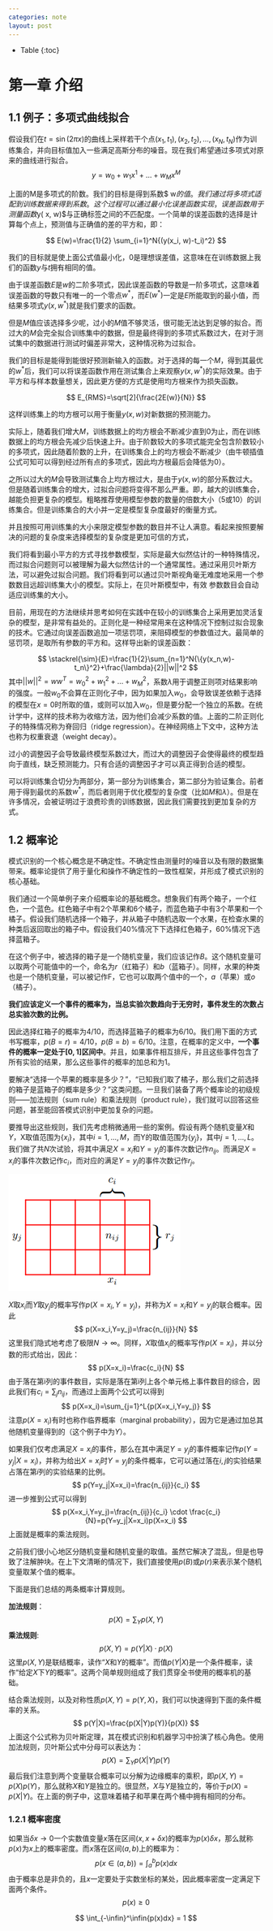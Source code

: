```yaml
---
categories: note
layout: post
---
```


- Table
{:toc}
# 第一章 介绍

## 1.1 例子：多项式曲线拟合

假设我们在$t=\sin(2\pi x)$的曲线上采样若干个点$(x_1, t_1), (x_2, t_2), \ldots ,(x_N, t_N)$作为训练集合，并向目标值加入一些满足高斯分布的噪音。现在我们希望通过多项式对原来的曲线进行拟合。
$$
y = w_0 + w_1x^1 + \ldots + w_Mx^M
$$


上面的M是多项式的阶数。我们的目标是得到系数$ w$的值。我们通过将多项式适配到训练数据来得到系数。这个过程可以通过最小化误差函数实现，误差函数用于测量函数$y( x,  w)$与正确标签之间的不匹配度。一个简单的误差函数的选择是计算每个点上，预测值与正确值的差的平方和，即：

$$
E(w)=\frac{1}{2} \sum_{i=1}^N{(y(x_i, w)-t_i)^2}
$$


我们的目标就是使上面公式值最小化，0是理想误差值，这意味在在训练数据上我们的函数$y$与$t$拥有相同的值。

由于误差函数$E$是$w$的二阶多项式，因此误差函数的导数是一阶多项式，这意味着误差函数的导数只有唯一的一个零点$w^*$，而$E(w^*)$一定是$E$所能取到的最小值，而结果多项式$y(x,w^*)$就是我们要求的函数。

但是$M$值应该选择多少呢，过小的$M$值不够灵活，很可能无法达到足够的拟合。而过大的$M$会完全拟合训练集中的数据，但是最终得到的多项式系数过大，在对于测试集中的数据进行测试时偏差非常大，这种情况称为过拟合。

我们的目标是能得到能很好预测新输入的函数。对于选择的每一个$M$，得到其最优的$w^*$后，我们可以将误差函数作用在测试集合上来观察$y(x,w^*)$的实际效果。由于平方和与样本数量想关，因此更方便的方式是使用均方根来作为损失函数。

$$
E_{RMS}=\sqrt[2]{\frac{2E(w)}{N}}
$$


这样训练集上的均方根可以用于衡量$y(x,w)$对新数据的预测能力。

实际上，随着我们增大$M$，训练数据上的均方根会不断减少直到$0$为止，而在训练数据上的均方根会先减少后快速上升。由于阶数较大的多项式能完全包含阶数较小的多项式，因此随着阶数的上升，在训练集合上的均方根会不断减少（由牛顿插值公式可知可以得到经过所有点的多项式，因此均方根最后会降低为$0$）。

之所以过大的$M$会导致测试集合上均方根过大，是由于$y(x,w)$的部分系数过大。但是随着训练集合的增大，过拟合问题将变得不那么严重。即，越大的训练集合，越能负担更复杂的模型。粗略推荐使用模型参数的数量的倍数大小（5或10）的训练集合。但是训练集合的大小并一定是模型复杂度最好的衡量方式。

并且按照可用训练集的大小来限定模型参数的数目并不让人满意。看起来按照要解决的问题的复杂度来选择模型的复杂度是更加可信的方式，

我们将看到最小平方的方式寻找参数模型，实际是最大似然估计的一种特殊情况，而过拟合问题则可以被理解为最大似然估计的一个通常属性。通过采用贝叶斯方法，可以避免过拟合问题。我们将看到可以通过贝叶斯视角毫无难度地采用一个参数数目远超训练集大小的模型。实际上，在贝叶斯模型中，有效 参数数目会自动适应训练集的大小。

目前，用现在的方法继续并思考如何在实践中在较小的训练集合上采用更加灵活复杂的模型，是非常有益处的。正则化是一种经常用来在这种情况下控制过拟合现象的技术。它通过向误差函数追加一项惩罚项，来阻碍模型的参数值过大。最简单的惩罚项，是取所有参数的平方和。这样导出新的误差函数：

$$
\stackrel{\sim}{E}=\frac{1}{2}\sum_{n=1}^N{\{y(x_n,w)-t_n\}^2}+\frac{\lambda}{2}||w||^2
$$
其中$||w||^2=ww^T=w_0^2+w_1^2+\ldots+w_M^2$，系数$\lambda$用于调整正则项对结果影响的强度。一般$w_0$不会算在正则化子中，因为如果加入$w_0$，会导致误差依赖于选择的模型在$x=0$时所取的值，或则可以加入$w_0$，但是要分配一个独立的系数。在统计学中，这样的技术称为收缩方法，因为他们会减少系数的值。上面的二阶正则化子的特殊情况称为脊回归（ridge regression）。在神经网络上下文中，这种方法也称为权重衰退（weight decay）。

过小的调整因子会导致最终模型系数过大，而过大的调整因子会使得最终的模型趋向于直线，缺乏预测能力。只有合适的调整因子才可以真正得到合适的模型。

可以将训练集合切分为两部分，第一部分为训练集合，第二部分为验证集合。前者用于得到最优的系数$w^*$，而后者则用于优化模型的复杂度（比如$M$和$\lambda$）。但是在许多情况，会被证明过于浪费珍贵的训练数据，因此我们需要找到更加复杂的方式。

## 1.2 概率论

模式识别的一个核心概念是不确定性。不确定性由测量时的噪音以及有限的数据集带来。概率论提供了用于量化和操作不确定性的一致性框架，并形成了模式识别的核心基础。

我们通过一个简单例子来介绍概率论的基础概念。想象我们有两个箱子，一个红色，一个蓝色。红色箱子中有2个苹果和6个橘子，而蓝色箱子中有3个苹果和一个橘子。假设我们随机选择一个箱子，并从箱子中随机选取一个水果，在检查水果的种类后返回取出的箱子中。假设我们40%情况下下选择红色箱子，60%情况下选择蓝箱子。

在这个例子中，被选择的箱子是一个随机变量，我们应该记作$B$。这个随机变量可以取两个可能值中的一个，命名为$r$（红箱子）和$b$（蓝箱子）。同样，水果的种类也是一个随机变量，可以被记作F，它也可以取两个值中的一个，$a$（苹果）或$o$（橘子）。

**我们应该定义一个事件的概率为，当总实验次数趋向于无穷时，事件发生的次数占总实验次数的比例。**

因此选择红箱子的概率为4/10，而选择蓝箱子的概率为6/10。我们用下面的方式书写概率，$p(B=r)=4/10$，$p(B=b)=6/10$。注意，在概率的定义中，**一个事件的概率一定处于$[0,1]$区间中**。并且，如果事件相互排斥，并且这些事件包含了所有实验的结果，那么这些事件的概率的加总和为1。

要解决“选择一个苹果的概率是多少？”，“已知我们取了橘子，那么我们之前选择的箱子是蓝箱子的概率是多少？”这类问题。一旦我们装备了两个概率论的初级规则——加法规则（sum rule）和乘法规则（product rule），我们就可以回答这些问题，甚至能回答模式识别中更加复杂的问题。

要推导出这些规则，我们先考虑稍微通用一些的案例。假设有两个随机变量$X$和$Y$，X取值范围为$\{x_i\}$，其中$i=1,\ldots,M$，而Y的取值范围为$\{y_j\}$，其中$j=1,\ldots,L$。我们做了共$N$次试验，将其中满足$X=x_i$和$Y=y_j$的事件次数记作$n_{ij}$。而满足$X=x_i$的事件次数记作$c_i$，而对应的满足$Y=y_j$的事件次数记作$r_j$。

![](https://raw.githubusercontent.com/taodaling/assets/master/images/2019-03-21-prml/probability-intro1.PNG)

$X$取$x_i$而$Y$取$y_j$的概率写作$p(X=x_i, Y=y_j)$，并称为$X=x_i$和$Y=y_j$的联合概率。因此
$$
p(X=x_i,Y=y_j)=\frac{n_{ij}}{N}
$$
这里我们隐式地考虑了极限$N\rightarrow \infty$。同样，$X$取值$x_i$的概率写作$p(X=x_i)$，并以分数的形式给出，因此：
$$
p(X=x_i)=\frac{c_i}{N}
$$
由于落在第i列的事件数目，实际是落在第i列上各个单元格上事件数目的综合，因此我们有$c_i=\sum_j{n_{ij}}$，而通过上面两个公式可以得到
$$
p(X=x_i)=\sum_{j=1}^L{p(X=x_i,Y=y_j)}
$$
注意$p(X=x_i)$有时也称作临界概率（marginal probability），因为它是通过加总其他随机变量得到的（这个例子中为$Y$）。

如果我们仅考虑满足$X=x_i$的事件，那么在其中满足$Y=y_j$的事件概率记作$p(Y=y_j|X=x_i)$，并称为给出$X=x_i$时$Y=y_j$的条件概率，它可以通过落在$i,j$的实验结果占落在第$i$列的实验结果的比例。
$$
p(Y=y_j|X=x_i)=\frac{n_{ij}}{c_i}
$$
进一步推到公式可以得到
$$
p(X=x_i,Y=y_j)=\frac{n_{ij}}{c_i} \cdot \frac{c_i}{N}=p(Y=y_j|X=x_i)p(X=x_i)
$$
上面就是概率的乘法规则。

之前我们很小心地区分随机变量和随机变量的取值。虽然它解决了混乱，但是也导致了注解肿块。在上下文清晰的情况下，我们直接使用$p(B)$或$p(r)$来表示某个随机变量取某个值的概率。

下面是我们总结的两条概率计算规则。

**加法规则**：
$$
p(X)=\sum_Y{p(X,Y)}
$$
**乘法规则**:
$$
p(X,Y)=p(Y|X)\cdot p(X)
$$
这里$p(X,Y)$是联结概率，读作“$X$和$Y$的概率”。而值$p(Y|X)$是一个条件概率，读作“给定$X$下$Y$的概率”。这两个简单规则组成了我们贯穿全书使用的概率机的基础。

结合乘法规则，以及对称性质$p(X,Y)=p(Y,X)$，我们可以快速得到下面的条件概率的关系。
$$
p(Y|X)=\frac{p(X|Y)p(Y)}{p(X)}
$$
上面这个公式称为贝叶斯定理，其在模式识别和机器学习中扮演了核心角色。使用加法规则，贝叶斯公式中分母可以表达为：
$$
p(X)=\sum_Y{p(X|Y)p(Y)}
$$
最后我们注意到两个变量联合概率可以分解为边缘概率的乘积，即$p(X,Y)=p(X)p(Y)$，那么就称$X$和$Y$是独立的。很显然，$X$与$Y$是独立的，等价于$p(X)=p(X|Y)$。在上面的例子中，这意味着橘子和苹果在两个桶中拥有相同的分布。

### 1.2.1 概率密度

如果当$\delta x \rightarrow 0$一个实数值变量$x$落在区间$(x,x+\delta x)$的概率为$p(x)\delta x$，那么就称$p(x)$为$x$上的概率密度。而$x$落在区间$(a,b)$上的概率为：
$$
p(x \in (a,b))=\int_a^b{p(x)dx}
$$
由于概率总是非负的，且$x$一定要处于实数坐标的某处，因此概率密度一定满足下面两个条件。
$$
p(x)\ge0
$$

$$
\int_{-\infin}^\infin{p(x)dx} = 1
$$

